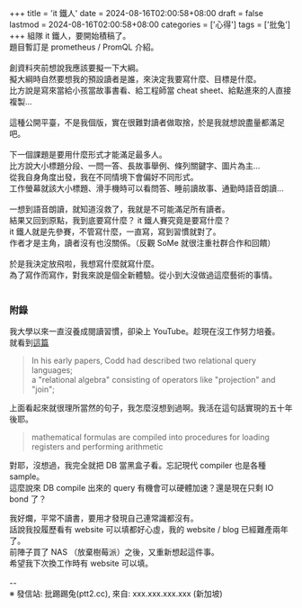 +++
title = 'it 鐵人'
date = 2024-08-16T02:00:58+08:00
draft = false
lastmod = 2024-08-16T02:00:58+08:00
categories = ['心得']
tags = ['批兔']
+++
組隊 it 鐵人，要開始積稿了。<br>
題目暫訂是 prometheus / PromQL 介紹。<br>
<br>
創資料夾前想說我應該要擬一下大綱。<br>
擬大綱時自然要想我的預設讀者是誰，來決定我要寫什麼、目標是什麼。<br>
比方說是寫來當給小孩當故事書看、給工程師當 cheat sheet、給點進來的人直接複製…<br>
<br>
這種公開平臺，不是我個版，實在很難對讀者做取捨，於是我就想說盡量都滿足吧。<br>
<br>
下一個課題是要用什麼形式才能滿足最多人。<br>
比方說大小標題分段、一問一答、長故事舉例、條列關鍵字、圖片為主…<br>
從我自身角度出發，我在不同情境下會偏好不同形式。<br>
工作螢幕就該大小標題、滑手機時可以看問答、睡前讀故事、通勤時語音朗讀…<br>
<br>
一想到語音朗讀，就知道沒救了，我就是不可能滿足所有讀者。<br>
結果又回到原點，我到底要寫什麼？ it 鐵人賽究竟是要寫什麼？<br>
it 鐵人就是先參賽，不管寫什麼，一直寫，寫到習慣就對了。<br>
作者才是主角，讀者沒有也沒關係。（反觀 SoMe 就很注重社群合作和回饋）<br>
<br>
於是我決定放飛啦，我想寫什麼就寫什麼。<br>
為了寫作而寫作，對我來說是個全新體驗。從小到大沒做過這麼藝術的事情。<br>
<br>
### 附錄
我大學以來一直沒養成閱讀習慣，卻染上 YouTube。趁現在沒工作努力培養。<br>
就看到[這篇](https://cacm.acm.org/research/50-years-of-queries/)
> In his early papers, Codd had described two relational query languages;<br>
a "relational algebra" consisting of operators like "projection" and "join";

上面看起來就很理所當然的句子，我怎麼沒想到過啊。我活在這句話實現的五十年後耶。<br>

> mathematical formulas are compiled into procedures for loading registers and performing arithmetic

對耶，沒想過，我完全就把 DB 當黑盒子看。忘記現代 compiler 也是各種 sample。<br>
這麼說來 DB compile 出來的 query 有機會可以硬體加速？還是現在只剩 IO bond 了？<br>

我好爛，平常不讀書，要用才發現自己連常識都沒有。<br>
話說我投履歷看有 website 可以填都好心虛，我的 website / blog  已經難產兩年了。<br>
前陣子買了 NAS （放棄樹莓派）之後，又重新想起這件事。<br>
希望我下次換工作時有 website 可以填。<br>
<br>
--<br>
※ 發信站: 批踢踢兔(ptt2.cc), 來自: xxx.xxx.xxx.xxx (新加坡)<br>

